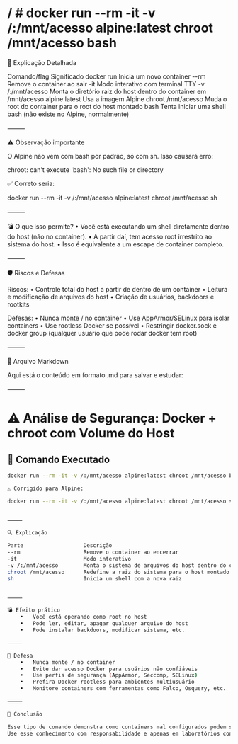 # / # docker run --rm -it -v /:/mnt/acesso alpine:latest chroot /mnt/acesso bash

📌 Explicação Detalhada

Comando/flag			Significado
docker run	    		Inicia um novo container
--rm					Remove o container ao sair
-it						Modo interativo com terminal TTY
-v /:/mnt/acesso		Monta o diretório raiz do host dentro do container em /mnt/acesso
alpine:latest			Usa a imagem Alpine
chroot /mnt/acesso		Muda o root do container para o root do host montado
bash					Tenta iniciar uma shell bash (não existe no Alpine, normalmente)

⸻

⚠️ Observação importante

O Alpine não vem com bash por padrão, só com sh. Isso causará erro:

chroot: can't execute 'bash': No such file or directory

✅ Correto seria:

docker run --rm -it -v /:/mnt/acesso alpine:latest chroot /mnt/acesso sh


⸻

💣 O que isso permite?
	•	Você está executando um shell diretamente dentro do host (não no container).
	•	A partir daí, tem acesso root irrestrito ao sistema do host.
	•	Isso é equivalente a um escape de container completo.

⸻

🛡️ Riscos e Defesas

Riscos:
	•	Controle total do host a partir de dentro de um container
	•	Leitura e modificação de arquivos do host
	•	Criação de usuários, backdoors e rootkits

Defesas:
	•	Nunca monte / no container
	•	Use AppArmor/SELinux para isolar containers
	•	Use rootless Docker se possível
	•	Restringir docker.sock e docker group (qualquer usuário que pode rodar docker tem root)

⸻

📄 Arquivo Markdown

Aqui está o conteúdo em formato .md para salvar e estudar:

⸻


# ⚠️ Análise de Segurança: Docker + chroot com Volume do Host

## 🧪 Comando Executado

```bash
docker run --rm -it -v /:/mnt/acesso alpine:latest chroot /mnt/acesso bash

⚠️ Corrigido para Alpine:

docker run --rm -it -v /:/mnt/acesso alpine:latest chroot /mnt/acesso sh


⸻

🔍 Explicação

Parte					Descrição
--rm					Remove o container ao encerrar
-it						Modo interativo
-v /:/mnt/acesso		Monta o sistema de arquivos do host dentro do container
chroot /mnt/acesso		Redefine a raiz do sistema para o host montado
sh						Inicia um shell com a nova raiz


⸻

💣 Efeito prático
	•	Você está operando como root no host
	•	Pode ler, editar, apagar qualquer arquivo do host
	•	Pode instalar backdoors, modificar sistema, etc.

⸻

🔐 Defesa
	•	Nunca monte / no container
	•	Evite dar acesso Docker para usuários não confiáveis
	•	Use perfis de segurança (AppArmor, Seccomp, SELinux)
	•	Prefira Docker rootless para ambientes multiusuário
	•	Monitore containers com ferramentas como Falco, Osquery, etc.

⸻

📌 Conclusão

Esse tipo de comando demonstra como containers mal configurados podem ser usados para comprometer o host.
Use esse conhecimento com responsabilidade e apenas em laboratórios controlados.
